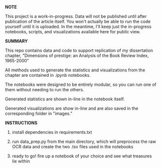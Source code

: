 
**NOTE** 

This project is a work-in-progress. Data will not be published until after publication of the article itself. You won't actually be able to run the code yourself until it is uploaded. In the meantime, I'll keep just the in-progress notebooks, scripts, and visualizations available here for public view.

**SUMMARY**

This repo contains data and code to support replication of my dissertation chapter, "Dimensions of prestige: an Analysis of the Book Review Index, 1965-2000"

All methods used to generate the statistics and visualizations from the chapter are contained in .ipynb notebooks.

The notebooks were designed to be entirely modular, so you can run one of them without needing to run the others.

Generated statistics are shown in-line in the notebook itself. 

Generated visualizations are show in-line and are also saved in the corresponding folder in "images." 

**INSTRUCTIONS**

1) install dependencies in requirements.txt

2) run data_prep.py from the main directory, which will preprocess the raw OCR data and create the two .tsv files used in the notebooks

3) ready to go! fire up a notebook of your choice and see what treasures lie within
